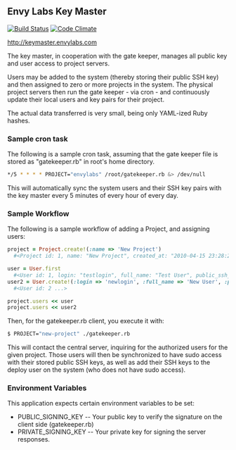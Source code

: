 ## Envy Labs Key Master

[![Build Status](https://travis-ci.org/envylabs/keymaster.png?branch=master)](https://travis-ci.org/envylabs/keymaster)
[![Code Climate](https://codeclimate.com/github/envylabs/keymaster.png)](https://codeclimate.com/github/envylabs/keymaster)

http://keymaster.envylabs.com

The key master, in cooperation with the gate keeper, manages all public key and user access to project servers.

Users may be added to the system (thereby storing their public SSH key) and then assigned to zero or more projects in the system.  The physical project servers then run the gate keeper - via cron - and continuously update their local users and key pairs for their project.

The actual data transferred is very small, being only YAML-ized Ruby hashes.

### Sample cron task

The following is a sample cron task, assuming that the gate keeper file is stored as "gatekeeper.rb" in root's home directory.

```bash
*/5 * * * * PROJECT="envylabs" /root/gatekeeper.rb &> /dev/null
```

This will automatically sync the system users and their SSH key pairs with the key master every 5 minutes of every hour of every day.

### Sample Workflow

The following is a sample workflow of adding a Project, and assigning users:

```ruby
project = Project.create!(:name => 'New Project')
  #<Project id: 1, name: "New Project", created_at: "2010-04-15 23:28:22", updated_at: "2010-04-15 23:28:22">

user = User.first
  #<User id: 1, login: "testlogin", full_name: "Test User", public_ssh_key: "ssh-dss AAAAB3NzaC1kc3MAAAEBANA6UB7GRWHe3NrJ99aQKst...", uid: 5000, created_at: "2010-02-22 05:19:33", updated_at: "2010-02-22 06:24:06">
user2 = User.create!(:login => 'newlogin', :full_name => 'New User', :public_ssh_key => File.read("id_dsa.pub"), :uid => 5001)
  #<User id: 2 ...>

project.users << user
project.users << user2
```

Then, for the gatekeeper.rb client, you execute it with:

```bash
$ PROJECT="new-project" ./gatekeeper.rb
```

This will contact the central server, inquiring for the authorized users for the given project.  Those users will then be synchronized to have sudo access with their stored public SSH keys, as well as add their SSH keys to the deploy user on the system (who does not have sudo access).

### Environment Variables

This application expects certain environment variables to be set:

* PUBLIC_SIGNING_KEY -- Your public key to verify the signature on the client side (gatekeeper.rb)
* PRIVATE_SIGNING_KEY -- Your private key for signing the server responses.
